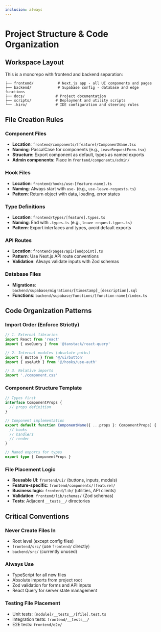 ```yaml
---
inclusion: always
---
```


# Project Structure & Code Organization

## Workspace Layout
This is a monorepo with frontend and backend separation:

```
├── frontend/           # Next.js app - all UI components and pages
├── backend/            # Supabase config - database and edge functions
├── docs/              # Project documentation
├── scripts/           # Deployment and utility scripts
└── .kiro/             # IDE configuration and steering rules
```

## File Creation Rules

### Component Files
- **Location**: `frontend/components/[feature]/ComponentName.tsx`
- **Naming**: PascalCase for components (e.g., `LeaveRequestForm.tsx`)
- **Structure**: Export component as default, types as named exports
- **Admin components**: Place in `frontend/components/admin/`

### Hook Files
- **Location**: `frontend/hooks/use-[feature-name].ts`
- **Naming**: Always start with `use-` (e.g., `use-leave-requests.ts`)
- **Pattern**: Return object with data, loading, error states

### Type Definitions
- **Location**: `frontend/types/[feature].types.ts`
- **Naming**: End with `.types.ts` (e.g., `leave-request.types.ts`)
- **Pattern**: Export interfaces and types, avoid default exports

### API Routes
- **Location**: `frontend/pages/api/[endpoint].ts`
- **Pattern**: Use Next.js API route conventions
- **Validation**: Always validate inputs with Zod schemas

### Database Files
- **Migrations**: `backend/supabase/migrations/[timestamp]_[description].sql`
- **Functions**: `backend/supabase/functions/[function-name]/index.ts`

## Code Organization Patterns

### Import Order (Enforce Strictly)
```typescript
// 1. External libraries
import React from 'react'
import { useQuery } from '@tanstack/react-query'

// 2. Internal modules (absolute paths)
import { Button } from '@/ui/button'
import { useAuth } from '@/hooks/use-auth'

// 3. Relative imports
import './component.css'
```

### Component Structure Template
```typescript
// Types first
interface ComponentProps {
  // props definition
}

// Component implementation
export default function ComponentName({ ...props }: ComponentProps) {
  // hooks
  // handlers
  // render
}

// Named exports for types
export type { ComponentProps }
```

### File Placement Logic
- **Reusable UI**: `frontend/ui/` (buttons, inputs, modals)
- **Feature-specific**: `frontend/components/[feature]/`
- **Business logic**: `frontend/lib/` (utilities, API clients)
- **Validation**: `frontend/lib/schemas/` (Zod schemas)
- **Tests**: Adjacent `__tests__/` directories

## Critical Conventions

### Never Create Files In
- Root level (except config files)
- `frontend/src/` (use `frontend/` directly)
- `backend/src/` (currently unused)

### Always Use
- TypeScript for all new files
- Absolute imports from project root
- Zod validation for forms and API inputs
- React Query for server state management

### Testing File Placement
- Unit tests: `[module]/__tests__/[file].test.ts`
- Integration tests: `frontend/__tests__/`
- E2E tests: `frontend/e2e/`
